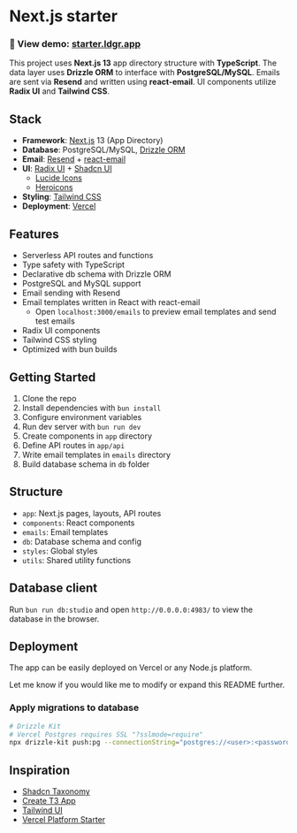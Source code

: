 # Next.js starter

### 🔗 View demo: [starter.ldgr.app](https://starter.ldgr.app/)

This project uses **Next.js 13** app directory structure with **TypeScript**. The data layer uses **Drizzle ORM** to interface with **PostgreSQL/MySQL**. Emails are sent via **Resend** and written using **react-email**. UI components utilize **Radix UI** and **Tailwind CSS**.

## Stack

*   **Framework**: [Next.js](https://nextjs.org/docs) 13 (App Directory)
*   **Database**: PostgreSQL/MySQL, [Drizzle ORM](https://orm.drizzle.team/docs/overview)
*   **Email**: [Resend](https://resend.com/) + [react-email](https://react.email/)
*   **UI**: [Radix UI]() + [Shadcn UI](https://ui.shadcn.com/)
    * [Lucide Icons](https://lucide.dev/)
    * [Heroicons](https://heroicons.com/)
*   **Styling**: [Tailwind CSS](https://tailwindcss.com/)
*   **Deployment**: [Vercel](https://vercel.com/)

## Features

*   Serverless API routes and functions
*   Type safety with TypeScript
*   Declarative db schema with Drizzle ORM
*   PostgreSQL and MySQL support
*   Email sending with Resend
*   Email templates written in React with react-email
    *   Open `localhost:3000/emails` to preview email templates and send test emails
*   Radix UI components
*   Tailwind CSS styling
*   Optimized with bun builds

## Getting Started

1.  Clone the repo
2.  Install dependencies with `bun install`
3.  Configure environment variables
4.  Run dev server with `bun run dev`
5.  Create components in `app` directory
6.  Define API routes in `app/api`
7.  Write email templates in `emails` directory
8.  Build database schema in `db` folder

## Structure

*   `app`: Next.js pages, layouts, API routes
*   `components`: React components
*   `emails`: Email templates
*   `db`: Database schema and config
*   `styles`: Global styles
*   `utils`: Shared utility functions

## Database client

Run `bun run db:studio` and open `http://0.0.0.0:4983/` to view the database in the browser.

## Deployment

The app can be easily deployed on Vercel or any Node.js platform.

Let me know if you would like me to modify or expand this README further.

### Apply migrations to database

```bash
# Drizzle Kit
# Vercel Postgres requires SSL "?sslmode=require"
npx drizzle-kit push:pg --connectionString="postgres://<user>:<password>@<host>/<dbname>?sslmode=require" --schema=src/database/schema.ts --driver=pg
```

## Inspiration

* [Shadcn Taxonomy](https://github.com/shadcn-ui/taxonomy)
* [Create T3 App](https://github.com/t3-oss/create-t3-app)
* [Tailwind UI](https://tailwindui.com/)
* [Vercel Platform Starter](https://github.com/vercel/platforms)
